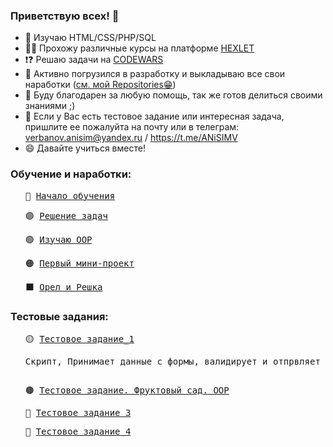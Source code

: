 ### Приветствую всех! 👋

- 🔭 Изучаю HTML/CSS/PHP/SQL
- 👨‍🎓 Прохожу различные курсы на платформе <a href ="https://ru.hexlet.io/programs/php">HEXLET</a>
- ❗❓ Решаю задачи на <a href ="https://www.codewars.com/users/AnisimV/stats">CODEWARS</a>
- 🌱 Активно погрузился в разработку и выкладываю все свои наработки (<a href ="https://github.com/anisimV?tab=repositories">cм. мой Repositories😁</a>)
- 👯 Буду благодарен за любую помощь, так же готов делиться своими знаниями ;)
- 🤔 Если у Вас есть тестовое задание или интересная задача, пришлите ее пожалуйта на почту или в телеграм:
                 verbanov.anisim@yandex.ru / https://t.me/ANiSIMV
- 😄 Давайте учиться вместе!

<h3>Обучение и наработки:</h3>
<ul>
    <pre><li type="none">🐘 <a href="https://github.com/anisimV/lesson.php">Начало обучения</a></li></pre>
    <pre><li type="none">🟣 <a href="https://github.com/anisimV/practicePHP">Решение задач</a></li></pre>
    <pre><li type="none">🟢 <a href="https://github.com/anisimV/phpOOP">Изучаю OOP</a></li></pre>
    <pre><li type="none">🟠 <a href="https://github.com/anisimV/firstProject">Первый мини-проект</a></li></pre>
    <pre><li type="none">⬛ <a href="https://github.com/anisimV/headsAndTails">Орел и Решка</a></li></pre>
</ul>
<h3>Тестовые задания:</h3>
<ul>
     <pre><li type="none">🟡 <a href="https://github.com/anisimV/testTask">Тестовое задание_1</a><p>Скрипт, Принимает данные с формы, валидирует и отпрвляет на почту / БД</li></p></pre>
     <pre><li type="none">🟤 <a href="https://github.com/anisimV/testTask_orchard">Тестовое задание. Фруктовый сад. OOP</a></li></pre>
     <pre><li type="none">🔵 <a href="https://github.com/anisimV/testTask_3">Тестовое задание_3</a></li></pre>
     <pre><li type="none">🔴 <a href="https://github.com/anisimV/testTask_4">Тестовое задание_4</a></li></pre>
</ul>

